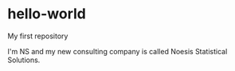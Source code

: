 # hello-world
My first repository


I'm NS and my new consulting company is called Noesis Statistical Solutions.
